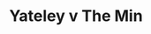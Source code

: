 ---
year: 1992
serialNumber: "0144" 
game: "Yateley"
title: "Yateley v The Min"
gameLocation: "Yateley"
gameDate: "/1992"
shortReport: ""
result: ""
resultType: ""
type: "game"
---